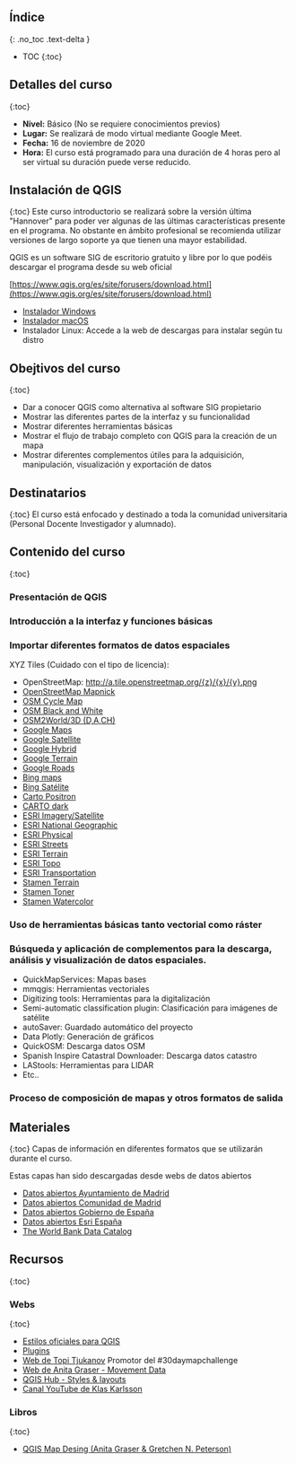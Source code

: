 ## Índice
{: .no_toc .text-delta }
* TOC
{:toc}

## Detalles del curso
{:toc}
- **Nivel:** Básico (No se requiere conocimientos previos)
- **Lugar:** Se realizará de modo virtual mediante Google Meet.
- **Fecha:** 16 de noviembre de 2020
- **Hora:** El curso está programado para una duración de 4 horas pero al ser virtual su duración puede verse reducido.

## Instalación de QGIS
{:toc}
Este curso introductorio se realizará sobre la versión última "Hannover" para poder ver algunas de las últimas características presente en el programa. No obstante en ámbito profesional se recomienda utilizar versiones de largo soporte ya que tienen una mayor estabilidad. 

QGIS es un software SIG de escritorio gratuito y libre por lo que podéis descargar el programa desde su web oficial

[https://www.qgis.org/es/site/forusers/download.html](https://www.qgis.org/es/site/forusers/download.html)

- [Instalador Windows](https://qgis.org/downloads/QGIS-OSGeo4W-3.10.11-2-Setup-x86_64.exe)
- [Instalador macOS](https://qgis.org/downloads/macos/qgis-macos-ltr.dmg)
- Instalador Linux: Accede a la web de descargas para instalar según tu distro

## Obejtivos del curso
{:toc}
- Dar a conocer QGIS como alternativa al software SIG propietario
-	Mostrar las diferentes partes de la interfaz y su funcionalidad
-	Mostrar diferentes herramientas básicas
-	Mostrar el flujo de trabajo completo con QGIS para la creación de un mapa
-	Mostrar diferentes complementos útiles para la adquisición, manipulación, visualización y exportación de datos

## Destinatarios
{:toc}
El curso está enfocado y destinado a toda la comunidad universitaria (Personal Docente Investigador y alumnado).

## Contenido del curso
{:toc}

###	Presentación de QGIS
###	Introducción a la interfaz y funciones básicas
###	Importar diferentes formatos de datos espaciales

XYZ Tiles (Cuidado con el tipo de licencia):
- OpenStreetMap: http://a.tile.openstreetmap.org/{z}/{x}/{y}.png
- [OpenStreetMap Mapnick](http://tile.openstreetmap.org/{z}/{x}/{y}.png)
- [OSM Cycle Map](http://tile.thunderforest.com/cycle/{z}/{x}/{y}.png)
- [OSM Black and White](http://tiles.wmflabs.org/bw-mapnik/{z}/{x}/{y}.png)
- [OSM2World/3D (D,A,CH)](http://tiles.osm2world.org/osm/pngtiles/n/{z}/{x}/{y}.png)
- [Google Maps](https://mt1.google.com/vt/lyrs=r&x={x}&y={y}&z={z})
- [Google Satellite](http://www.google.cn/maps/vt?lyrs=s@189&gl=cn&x={x}&y={y}&z={z})
- [Google Hybrid](https://mt1.google.com/vt/lyrs=y&x={x}&y={y}&z={z})
- [Google Terrain](https://mt1.google.com/vt/lyrs=t&x={x}&y={y}&z={z})
- [Google Roads](https://mt1.google.com/vt/lyrs=h&x={x}&y={y}&z={z})
- [Bing maps](http://ecn.dynamic.t0.tiles.virtualearth.net/comp/CompositionHandler/{q}?mkt=en-us&it=G,VE,BX,L,LA&shading=hill)
- [Bing Satélite](http://ecn.t3.tiles.virtualearth.net/tiles/a{q}.jpeg?g=0&dir=dir_n’)
- [Carto Positron](https://cartodb-basemaps-a.global.ssl.fastly.net/light_all/{z}/{x}/{y}.png)
- [CARTO dark](http://a.basemaps.cartocdn.com/dark_all/{z}/{x}/{y}.png)
- [ESRI Imagery/Satellite](https://server.arcgisonline.com/ArcGIS/rest/services/World_Imagery/MapServer/tile/{z}/{y}/{x})
- [ESRI National Geographic](http://services.arcgisonline.com/ArcGIS/rest/services/NatGeo_World_Map/MapServer/tile/{z}/{y}/{x})
- [ESRI Physical](https://server.arcgisonline.com/ArcGIS/rest/services/World_Physical_Map/MapServer/tile/{z}/{y}/{x})
- [ESRI Streets](https://server.arcgisonline.com/ArcGIS/rest/services/World_Street_Map/MapServer/tile/{z}/{y}/{x})
- [ESRI Terrain](https://server.arcgisonline.com/ArcGIS/rest/services/World_Terrain_Base/MapServer/tile/{z}/{y}/{x})
- [ESRI Topo](https://server.arcgisonline.com/ArcGIS/rest/services/World_Topo_Map/MapServer/tile/{z}/{y}/{x})
- [ESRI Transportation](https://server.arcgisonline.com/ArcGIS/rest/services/Reference/World_Transportation/MapServer/tile/{z}/{y}/{x})
- [Stamen Terrain](http://a.tile.stamen.com/terrain/{z}/{x}/{y}.png)
- [Stamen Toner](http://tile.stamen.com/toner/{z}/{x}/{y}.png)
- [Stamen Watercolor](http://tile.stamen.com/watercolor/{z}/{x}/{y}.jpg)

###	Uso de herramientas básicas tanto vectorial como ráster
###	Búsqueda y aplicación de complementos para la descarga, análisis y visualización de datos espaciales.

- QuickMapServices: Mapas bases
- mmqgis: Herramientas vectoriales
- Digitizing tools: Herramientas para la digitalización
- Semi-automatic classification plugin: Clasificación para imágenes de satélite
- autoSaver: Guardado automático del proyecto
- Data Plotly: Generación de gráficos
- QuickOSM: Descarga datos OSM
- Spanish Inspire Catastral Downloader: Descarga datos catastro
- LAStools: Herramientas para LIDAR
- Etc..

###	Proceso de composición de mapas y otros formatos de salida

## Materiales
{:toc}
Capas de información en diferentes formatos que se utilizarán durante el curso.



Estas capas han sido descargadas desde webs de datos abiertos
- [Datos abiertos Ayuntamiento de Madrid](https://datos.madrid.es/portal/site/egob/)
- [Datos abiertos Comunidad de Madrid](https://www.comunidad.madrid/gobierno/datos-abiertos)
- [Datos abiertos Gobierno de España](https://datos.gob.es/)
- [Datos abiertos Esri España](https://opendata.esri.es/)
- [The World Bank Data Catalog](https://datacatalog.worldbank.org/)


## Recursos
{:toc}
### Webs
{:toc}
- [Estilos oficiales para QGIS](https://plugins.qgis.org/styles/)
- [Plugins](https://plugins.qgis.org/plugins/)
- [Web de Topi Tjukanov](https://tjukanov.org/) Promotor del #30daymapchallenge
- [Web de Anita Graser - Movement Data](https://anitagraser.com/)
- [QGIS Hub - Styles & layouts](http://qgis-hub.fast-page.org/index.php?i=1)
- [Canal YouTube de Klas Karlsson](https://www.youtube.com/user/klakar70)

### Libros
{:toc}
- [QGIS Map Desing (Anita Graser & Gretchen N. Peterson)](https://locatepress.com/qmd2)
